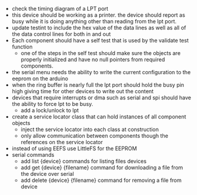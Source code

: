 - check the timing diagram of a LPT port
- this device should be working as a printer.  the device should report as busy while it is doing anything other than reading from the lpt port.
- update testint to include the hex value of the data lines as well as all of the data control lines for both in and out
- Each component should have a self test that is used by the validate test function
  - one of the steps in the self test should make sure the objects are properly initialized and have no null pointers from required components.
- the serial menu needs the ability to write the current configuration to the eeprom on the arduino
- when the ring buffer is nearly full the lpt port should hold the busy pin high giving time for other devices to write out the content
- devices that require interrupts or dma such as serial and spi should have the ability to force lpt to be busy.  
  - add a lock/unlock to lpt
- create a service locator class that can hold instances of all component objects
  - inject the service locator into each class at construction
  - only allow communication between components though the references on the service locator
- instead of using EEFS use LittleFS for the EEPROM
- serial commands
  - add list {device} commands for listing files devices
  - add get {device} {filename} command for downloading a file from the device over serial
  - add delete {device} {filename} command for removing a file from device
  